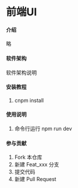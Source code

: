 # 前端UI

#### 介绍
略

#### 软件架构
软件架构说明


#### 安装教程

1.  cnpm install


#### 使用说明

1.  命令行运行 npm run dev


#### 参与贡献

1.  Fork 本仓库
2.  新建 Feat_xxx 分支
3.  提交代码
4.  新建 Pull Request
